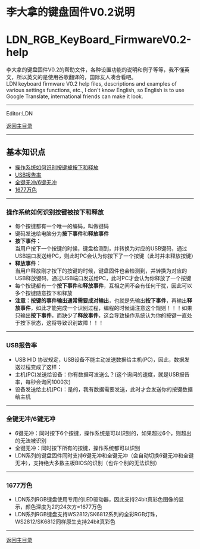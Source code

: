 ﻿李大拿的键盘固件V0.2说明
=====================
LDN_RGB_KeyBoard_FirmwareV0.2-help
=====================
李大拿的键盘固件V0.2的帮助文件，各种设置功能的说明和例子等等，我不懂英文，所以英文的是使用谷歌翻译的，国际友人凑合看吧。<br>
LDN keyboard firmware V0.2 help files, descriptions and examples of various settings functions, etc., I don't know English, so English is to use Google Translate, international friends can make it look.
****
Editor:LDN

[返回主目录](https://github.com/lswhome/LDN_RGB_KeyBoard_FirmwareV0.2-help "点击返回")

****
## 基本知识点     
   * [操作系统如何识别按键被按下和释放](#操作系统如何识别按键被按下和释放)
   * [USB报告率](#USB报告率)
   * [全键无冲/6键无冲](#全键无冲6键无冲)
   * [1677万色](#1677万色)
  ----
  
  
 ### 操作系统如何识别按键被按下和释放
   * 每个按键都有一个唯一的编码，叫做键码
   * 键码发送给电脑分为**按下事件**和**释放事件**
   * **按下事件：** <br>
    当用户按下一个按键的时候，键盘检测到，并转换为对应的USB键码，通过USB端口发送给PC，则此时PC会认为你按下了一个按键（此时并未释放按键）
   * **释放事件：** <br>
    当用户释放刚才按下的按键的时候，键盘固件也会检测到，并转换为对应的USB释放键码，通过USB端口发送给PC，此时PC才会认为你释放了一个按键
   * 每个按键都有一个**按下事件**和**释放事件**，互相之间不会有任何干扰，因此可以多个按键随意按下和释放
   * **注意：**按键的事件输出通常**需要成对输出**，也就是先输出**按下事件**，再输出**释放事件**，如此才能完成一个识别过程，编程的时候请注意这个规则！！！如果只输出**按下事件**，而缺少了**释放事件**，这会导致操作系统认为你的按键一直处于按下状态，这将导致识别故障！！！
  ----
 ### USB报告率
   * USB HID 协议规定，USB设备不能主动发送数据给主机(PC)，因此，数据发送过程变成了这样：
   * 主机(PC)发送给设备：你有数据可发送么？(这个询问的速度，就是USB报告率，每秒会询问1000次)
   * 设备发送给主机(PC)：是的，我有数据需要发送，此时才会发送你的按键数据给主机
  ----
 ### 全键无冲/6键无冲
   * 6键无冲：同时按下6个按键，操作系统是可以识别的，如果超过6个，则超出的无法被识别
   * 全键无冲：同时按下所有的按键，操作系统都可以识别
   * LDN系列的键盘固件同时支持6键无冲和全键无冲（会自动切换6键无冲和全键无冲），支持绝大多数主板BIOS的识别（也许个别的无法识别）
 ----
 ### 1677万色
   * LDN系列RGB键盘使用专用的LED驱动器，因此支持24bit真彩色图像的显示，颜色深度为2的24次方=1677万色
   * LDN系列RGB键盘支持WS2812/SK6812系列的全彩RGB灯珠，WS2812/SK6812同样原生支持24bit真彩色
 ----
[返回主目录](https://github.com/lswhome/LDN_RGB_KeyBoard_FirmwareV0.2-help "点击返回")







